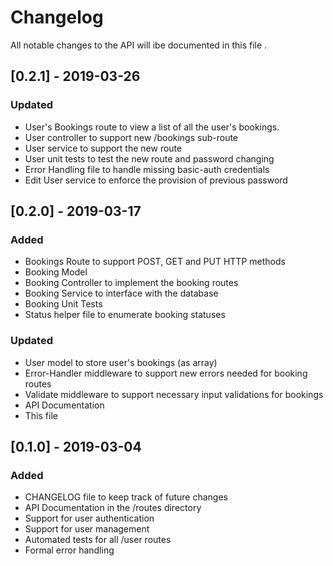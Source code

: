 # Changelog
All notable changes to the API will ibe documented in this file .

## [0.2.1] - 2019-03-26
### Updated
- User's Bookings route to view a list of all the user's bookings.
- User controller to support new /bookings sub-route
- User service to support the new route
- User unit tests to test the new route and password changing
- Error Handling file to handle missing basic-auth credentials
- Edit User service to enforce the provision of previous password

## [0.2.0] - 2019-03-17
### Added
- Bookings Route to support POST, GET and PUT HTTP methods
- Booking Model
- Booking Controller to implement the booking routes
- Booking Service to interface with the database
- Booking Unit Tests
- Status helper file to enumerate booking statuses

### Updated
- User model to store user's bookings (as array)
- Error-Handler middleware to support new errors needed for booking routes
- Validate middleware to support necessary input validations for bookings
- API Documentation
- This file

## [0.1.0] - 2019-03-04
### Added
- CHANGELOG file to keep track of future changes
- API Documentation in the /routes directory
- Support for user authentication
- Support for user management
- Automated tests for all /user routes
- Formal error handling 